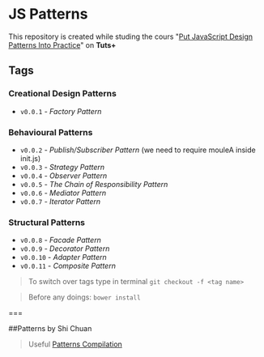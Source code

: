 # JS Patterns 
This repository is created while studing the cours "[Put JavaScript Design Patterns Into Practice]" on **Tuts+**

## Tags

### Creational Design Patterns
- `v0.0.1` - *Factory Pattern*

### Behavioural Patterns
- `v0.0.2` - *Publish/Subscriber Pattern* (we need to require mouleA inside init.js)
- `v0.0.3` - *Strategy Pattern*
- `v0.0.4` - *Observer Pattern*
- `v0.0.5` - *The Chain of Responsibility Pattern*
- `v0.0.6` - *Mediator Pattern*
- `v0.0.7` - *Iterator Pattern*

### Structural Patterns
- `v0.0.8` - *Facade Pattern*
- `v0.0.9` - *Decorator Pattern*
- `v0.0.10` - *Adapter Pattern*
- `v0.0.11` - *Composite Pattern*

> To switch over tags type in terminal `git checkout -f <tag name>`

> Before any doings:
`bower install`

===

##Patterns by Shi Chuan

> Useful [Patterns Compilation]

[Put JavaScript Design Patterns Into Practice]: https://code.tutsplus.com/courses/put-javascript-design-patterns-into-practice
[Patterns Compilation]: http://shichuan.github.io/javascript-patterns/
